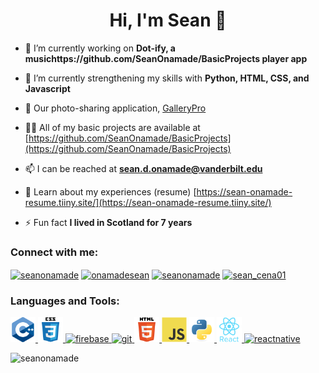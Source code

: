 <h1 align="center">Hi, I'm Sean 👋</h1>
<!-- <h3 align="center">A passionate CS student at Vanderbilt University</h3> -->


- 🔭 I’m currently working on **Dot-ify, a musichttps://github.com/SeanOnamade/BasicProjects player app**

- 🌱 I’m currently strengthening my skills with **Python, HTML, CSS, and Javascript**

- 📸 Our photo-sharing application, [GalleryPro](https://github.com/osmanosy23/seo)

- 👨‍💻 All of my basic projects are available at [https://github.com/SeanOnamade/BasicProjects](https://github.com/SeanOnamade/BasicProjects)

- 📫 I can be reached at **sean.d.onamade@vanderbilt.edu**

- 📄 Learn about my experiences (resume) [https://sean-onamade-resume.tiiny.site/](https://sean-onamade-resume.tiiny.site/)

- ⚡ Fun fact **I lived in Scotland for 7 years**

<h3 align="left">Connect with me:</h3>
<p align="left">
<a href="https://codepen.io/seanonamade" target="blank"><img align="center" src="https://raw.githubusercontent.com/rahuldkjain/github-profile-readme-generator/master/src/images/icons/Social/codepen.svg" alt="seanonamade" height="30" width="40" /></a>
<a href="https://twitter.com/onamadesean" target="blank"><img align="center" src="https://raw.githubusercontent.com/rahuldkjain/github-profile-readme-generator/master/src/images/icons/Social/twitter.svg" alt="onamadesean" height="30" width="40" /></a>
<a href="https://linkedin.com/in/seanonamade" target="blank"><img align="center" src="https://raw.githubusercontent.com/rahuldkjain/github-profile-readme-generator/master/src/images/icons/Social/linked-in-alt.svg" alt="seanonamade" height="30" width="40" /></a>
<a href="https://instagram.com/sean_cena01" target="blank"><img align="center" src="https://raw.githubusercontent.com/rahuldkjain/github-profile-readme-generator/master/src/images/icons/Social/instagram.svg" alt="sean_cena01" height="30" width="40" /></a>
</p>

<h3 align="left">Languages and Tools:</h3>
<p align="left"> <a href="https://www.w3schools.com/cpp/" target="_blank" rel="noreferrer"> <img src="https://raw.githubusercontent.com/devicons/devicon/master/icons/cplusplus/cplusplus-original.svg" alt="cplusplus" width="40" height="40"/> </a> <a href="https://www.w3schools.com/css/" target="_blank" rel="noreferrer"> <img src="https://raw.githubusercontent.com/devicons/devicon/master/icons/css3/css3-original-wordmark.svg" alt="css3" width="40" height="40"/> </a> <a href="https://firebase.google.com/" target="_blank" rel="noreferrer"> <img src="https://www.vectorlogo.zone/logos/firebase/firebase-icon.svg" alt="firebase" width="40" height="40"/> </a> <a href="https://git-scm.com/" target="_blank" rel="noreferrer"> <img src="https://www.vectorlogo.zone/logos/git-scm/git-scm-icon.svg" alt="git" width="40" height="40"/> </a> <a href="https://www.w3.org/html/" target="_blank" rel="noreferrer"> <img src="https://raw.githubusercontent.com/devicons/devicon/master/icons/html5/html5-original-wordmark.svg" alt="html5" width="40" height="40"/> </a> <a href="https://developer.mozilla.org/en-US/docs/Web/JavaScript" target="_blank" rel="noreferrer"> <img src="https://raw.githubusercontent.com/devicons/devicon/master/icons/javascript/javascript-original.svg" alt="javascript" width="40" height="40"/> </a> <a href="https://www.python.org" target="_blank" rel="noreferrer"> <img src="https://raw.githubusercontent.com/devicons/devicon/master/icons/python/python-original.svg" alt="python" width="40" height="40"/> </a> <a href="https://reactjs.org/" target="_blank" rel="noreferrer"> <img src="https://raw.githubusercontent.com/devicons/devicon/master/icons/react/react-original-wordmark.svg" alt="react" width="40" height="40"/> </a> <a href="https://reactnative.dev/" target="_blank" rel="noreferrer"> <img src="https://reactnative.dev/img/header_logo.svg" alt="reactnative" width="40" height="40"/> </a> </p>

<p><img align="left" src="https://github-readme-stats.vercel.app/api/top-langs?username=seanonamade&show_icons=true&locale=en&layout=compact" alt="seanonamade" /></p>

<!-- ### Hi there 👋 -->

<!--
**SeanOnamade/SeanOnamade** is a ✨ _special_ ✨ repository because its `README.md` (this file) appears on your GitHub profile.

Here are some ideas to get you started:

- 🔭 I’m currently working on ...
- 🌱 I’m currently learning ...
- 👯 I’m looking to collaborate on ...
- 🤔 I’m looking for help with ...
- 💬 Ask me about ...
- 📫 How to reach me: ...
- 😄 Pronouns: ...
- ⚡ Fun fact: ...
-->
